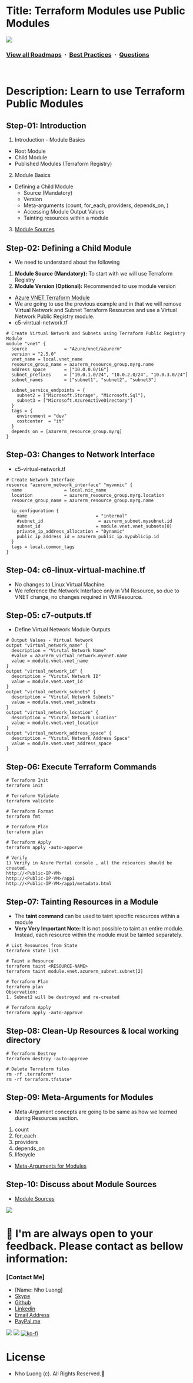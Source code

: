# Title: Terraform Modules use Public Modules

![](https://i.imgur.com/waxVImv.png)
### [View all Roadmaps](https://github.com/nholuongut/all-roadmaps) &nbsp;&middot;&nbsp; [Best Practices](https://github.com/nholuongut/all-roadmaps/blob/main/public/best-practices/) &nbsp;&middot;&nbsp; [Questions](https://www.linkedin.com/in/nholuong/)
<br/>

# Description: Learn to use Terraform Public Modules

## Step-01: Introduction
1. Introduction - Module Basics  
  - Root Module
  - Child Module
  - Published Modules (Terraform Registry)

2. Module Basics 
  - Defining a Child Module
    - Source (Mandatory)
    - Version
    - Meta-arguments (count, for_each, providers, depends_on, )
    - Accessing Module Output Values
    - Tainting resources within a module

3. [Module Sources](https://www.terraform.io/docs/language/modules/sources.html)    

## Step-02: Defining a Child Module
- We need to understand about the following
1. **Module Source (Mandatory):** To start with we will use Terraform Registry
2. **Module Version (Optional):** Recommended to use module version
- [Azure VNET Terraform Module](https://registry.terraform.io/modules/Azure/vnet/azurerm/latest)  
- We are going to use the previous example and in that we will remove Virtual Network and Subnet Terraform Resources and use a Virtual Network Public Registry module.
- c5-virrtual-network.tf
```t
# Create Virtual Network and Subnets using Terraform Public Registry Module
module "vnet" {
  source              = "Azure/vnet/azurerm"
  version = "2.5.0"
  vnet_name = local.vnet_name
  resource_group_name = azurerm_resource_group.myrg.name
  address_space       = ["10.0.0.0/16"]
  subnet_prefixes     = ["10.0.1.0/24", "10.0.2.0/24", "10.0.3.0/24"]
  subnet_names        = ["subnet1", "subnet2", "subnet3"]

  subnet_service_endpoints = {
    subnet2 = ["Microsoft.Storage", "Microsoft.Sql"],
    subnet3 = ["Microsoft.AzureActiveDirectory"]
  }
  tags = {
    environment = "dev"
    costcenter  = "it"
  }
  depends_on = [azurerm_resource_group.myrg]
}
```

## Step-03: Changes to Network Interface
- c5-virtual-network.tf
```t
# Create Network Interface
resource "azurerm_network_interface" "myvmnic" {
  name                = local.nic_name
  location            = azurerm_resource_group.myrg.location
  resource_group_name = azurerm_resource_group.myrg.name

  ip_configuration {
    name                          = "internal"
    #subnet_id                     = azurerm_subnet.mysubnet.id    
    subnet_id                     = module.vnet.vnet_subnets[0]
    private_ip_address_allocation = "Dynamic"
    public_ip_address_id = azurerm_public_ip.mypublicip.id 
  }
  tags = local.common_tags
}
```

## Step-04: c6-linux-virtual-machine.tf
- No changes to Linux Virtual Machine.
- We reference the Network Interface only in VM Resource, so due to VNET change, no changes required in VM Resource.

## Step-05: c7-outputs.tf
- Define Virtual Network Module Outputs
```t
# Output Values - Virtual Network
output "virtual_network_name" {
  description = "Virutal Network Name"
  #value = azurerm_virtual_network.myvnet.name 
  value = module.vnet.vnet_name
}
output "virtual_network_id" {
  description = "Virutal Network ID"
  value = module.vnet.vnet_id
}
output "virtual_network_subnets" {
  description = "Virutal Network Subnets"
  value = module.vnet.vnet_subnets
}
output "virtual_network_location" {
  description = "Virutal Network Location"
  value = module.vnet.vnet_location
}
output "virtual_network_address_space" {
  description = "Virutal Network Address Space"
  value = module.vnet.vnet_address_space
}
```

## Step-06: Execute Terraform Commands
```t
# Terraform Init
terraform init

# Terraform Validate
terraform validate

# Terraform Format
terraform fmt

# Terraform Plan
terraform plan

# Terraform Apply
terraform apply -auto-apporve

# Verify 
1) Verify in Azure Portal console , all the resources should be created.
http://<Public-IP-VM>
http://<Public-IP-VM>/app1
http://<Public-IP-VM>/app1/metadata.html
```

## Step-07: Tainting Resources in a Module
- The **taint command** can be used to taint specific resources within a module
- **Very Very Important Note:** It is not possible to taint an entire module. Instead, each resource within the module must be tainted separately.
```t
# List Resources from State
terraform state list

# Taint a Resource
terraform taint <RESOURCE-NAME>
terraform taint module.vnet.azurerm_subnet.subnet[2]

# Terraform Plan
terraform plan
Observation: 
1. Subnet2 will be destroyed and re-created

# Terraform Apply
terraform apply -auto-approve
```

## Step-08: Clean-Up Resources & local working directory
```t
# Terraform Destroy
terraform destroy -auto-approve

# Delete Terraform files 
rm -rf .terraform*
rm -rf terraform.tfstate*
```

## Step-09: Meta-Arguments for Modules
- Meta-Argument concepts are going to be same as how we learned during Resources section.
1. count
2. for_each
3. providers
4. depends_on
5. lifecycle
- [Meta-Arguments for Modules](https://www.terraform.io/docs/language/modules/syntax.html#meta-arguments)

## Step-10: Discuss about Module Sources
- [Module Sources](https://www.terraform.io/docs/language/modules/sources.html)   

![](https://i.imgur.com/waxVImv.png)
# 🚀 I'm are always open to your feedback.  Please contact as bellow information:
### [Contact Me]
* [Name: Nho Luong]
* [Skype](luongutnho_skype)
* [Github](https://github.com/nholuongut/)
* [Linkedin](https://www.linkedin.com/in/nholuong/)
* [Email Address](luongutnho@hotmail.com)
* [PayPal.me](https://www.paypal.com/paypalme/nholuongut)

![](https://i.imgur.com/waxVImv.png)
![](Donate.png)
[![ko-fi](https://ko-fi.com/img/githubbutton_sm.svg)](https://ko-fi.com/nholuong)

# License
* Nho Luong (c). All Rights Reserved.🌟